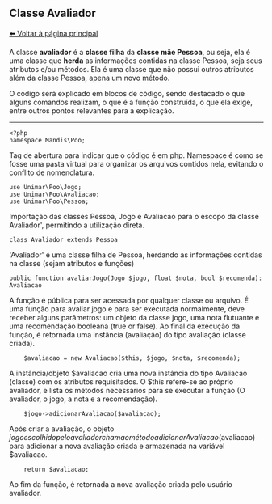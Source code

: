 ## Classe Avaliador
[⬅️ Voltar à página principal](../README.md)

A classe **avaliador** é a **classe filha** da **classe mãe Pessoa**, ou seja, ela é uma classe que **herda** as informações contidas na classe Pessoa, seja seus atributos e/ou métodos. Ela é uma classe que não possui outros atributos além da classe Pessoa, apena um novo método.

O código será explicado em blocos de código, sendo destacado o que alguns comandos realizam, o que é a função construída, o que ela exige, entre outros pontos relevantes para a explicação.

---
    <?php
    namespace Mandis\Poo;

Tag de abertura para indicar que o código é em php.
Namespace é como se fosse uma pasta virtual para organizar os arquivos contidos nela, evitando o conflito de nomenclatura.

    use Unimar\Poo\Jogo;
    use Unimar\Poo\Avaliacao;
    use Unimar\Poo\Pessoa;
    
Importação das classes Pessoa, Jogo e Avaliacao para o escopo da classe Avaliador', permitindo a utilização direta.

    class Avaliador extends Pessoa
    
'Avaliador' é uma classe filha de Pessoa, herdando as informações contidas na classe (sejam atributos e funções)

    public function avaliarJogo(Jogo $jogo, float $nota, bool $recomenda): Avaliacao
    
A função é pública para ser acessada por qualquer classe ou arquivo.
É uma função para avaliar jogo e para ser executada normalmente, deve receber alguns parâmetros: um objeto da classe jogo, uma nota flutuante e uma recomendação booleana (true or false).
Ao final da execução da função, é retornada uma instância (avaliação) do tipo avaliação (classe criada).

        $avaliacao = new Avaliacao($this, $jogo, $nota, $recomenda);
        
A instância/objeto $avaliacao cria uma nova instância do tipo Avaliacao (classe) com os atributos requisitados.
O $this refere-se ao próprio avaliador, e lista os métodos necessários para se executar a função (O avaliador, o jogo, a nota e a recomendação).

        $jogo->adicionarAvaliacao($avaliacao);
Após criar a avaliação, o objeto $jogo escolhido pelo avaliador chama o método adicionarAvaliacao($avaliacao) para adicionar a nova avaliação criada e armazenada na variável $avaliacao.

        return $avaliacao;
Ao fim da função, é retornada a nova avaliação criada pelo usuário avaliador.
